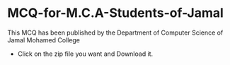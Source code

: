 # MCQ-for-M.C.A-Students-of-Jamal
This MCQ has been published by the Department of Computer Science of Jamal Mohamed College


* Click on the zip file you want and Download it.
